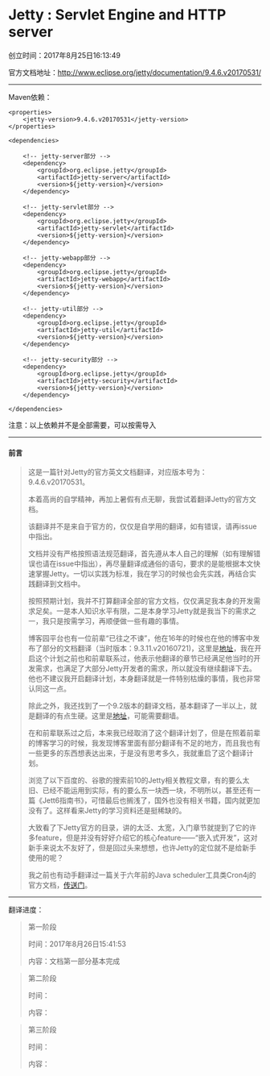 # Jetty : Servlet Engine and HTTP server
创立时间：2017年8月25日16:13:49

官方文档地址：http://www.eclipse.org/jetty/documentation/9.4.6.v20170531/
- - -
Maven依赖：
```
<properties>
    <jetty-version>9.4.6.v20170531</jetty-version>
</properties>

<dependencies>

    <!-- jetty-server部分 -->
    <dependency>
        <groupId>org.eclipse.jetty</groupId>
        <artifactId>jetty-server</artifactId>
        <version>${jetty-version}</version>
    </dependency>

    <!-- jetty-servlet部分 -->
    <dependency>
        <groupId>org.eclipse.jetty</groupId>
        <artifactId>jetty-servlet</artifactId>
        <version>${jetty-version}</version>
    </dependency>

    <!-- jetty-webapp部分 -->
    <dependency>
        <groupId>org.eclipse.jetty</groupId>
        <artifactId>jetty-webapp</artifactId>
        <version>${jetty-version}</version>
    </dependency>

    <!-- jetty-util部分 -->
    <dependency>
        <groupId>org.eclipse.jetty</groupId>
        <artifactId>jetty-util</artifactId>
        <version>${jetty-version}</version>
    </dependency>

    <!-- jetty-security部分 -->
    <dependency>
        <groupId>org.eclipse.jetty</groupId>
        <artifactId>jetty-security</artifactId>
        <version>${jetty-version}</version>
    </dependency>

</dependencies>
```
注意：以上依赖并不是全部需要，可以按需导入
- - -
#### 前言
> 这是一篇针对Jetty的官方英文文档翻译，对应版本号为：9.4.6.v20170531。
>
> 本着高尚的自学精神，再加上暑假有点无聊，我尝试着翻译Jetty的官方文档。
>
> 该翻译并不是来自于官方的，仅仅是自学用的翻译，如有错误，请再issue中指出。
>
> 文档并没有严格按照语法规范翻译，首先遵从本人自己的理解（如有理解错误也请在issue中指出），再尽量翻译成通俗的语句，要求的是能根据本文快速掌握Jetty。一切以实践为标准，我在学习的时候也会先实践，再结合实践翻译到文档中。
>
> 按照预期计划，我并不打算翻译全部的官方文档，仅仅满足我本身的开发需求足矣。一是本人知识水平有限，二是本身学习Jetty就是我当下的需求之一，我只是按需学习，再顺便做一些有趣的事情。
>
> 博客园平台也有一位前辈“已往之不谏”，他在16年的时候也在他的博客中发布了部分的文档翻译（当时版本：9.3.11.v20160721)，这里是[地址](http://www.cnblogs.com/yiwangzhibujian/p/5832294.html)，我在开启这个计划之前也和前辈联系过，他表示他翻译的章节已经满足他当时的开发需求，也满足了大部分Jetty开发者的需求，所以就没有继续翻译下去。他也不建议我开启翻译计划，本身翻译就是一件特别枯燥的事情，我也非常认同这一点。
>
> 除此之外，我还找到了一个9.2版本的翻译文档，基本翻译了一半以上，就是翻译的有点生硬。这里是[地址](http://ykgarfield.github.io/jetty-9.2.3.v20140905-zh/index.html)，可能需要翻墙。
> 
> 在和前辈联系过之后，本来我已经取消了这个翻译计划了，但是在照着前辈的博客学习的时候，我发现博客里面有部分翻译有不足的地方，而且我也有一些更多的东西想表达出来，于是没有思考多久，我就重启了这个翻译计划。
>
> 浏览了以下百度的、谷歌的搜索前10的Jetty相关教程文章，有的要么太旧、已经不能运用到实际，有的要么东一块西一块，不明所以，甚至还有一篇《Jett6指南书》，可惜最后也搁浅了，国外也没有相关书籍，国内就更加没有了。这样看来Jetty的学习资料还是挺稀缺的。
>
> 大致看了下Jetty官方的目录，讲的太泛、太宽，入门章节就提到了它的许多feature，但是并没有好好介绍它的核心feature——“嵌入式开发”，这对新手来说太不友好了，但是回过头来想想，也许Jetty的定位就不是给新手使用的呢？
>
> 我之前也有动手翻译过一篇关于六年前的Java scheduler工具类Cron4j的官方文档，[传送门](https://github.com/youyinnn/Cron4jTranslation)。
- - -



翻译进度：

> 第一阶段
>
> 时间：2017年8月26日15:41:53
>
> 内容：文档第一部分基本完成

> 第二阶段
>
> 时间：
>
> 内容：

> 第三阶段
>
> 时间：
>
> 内容：
